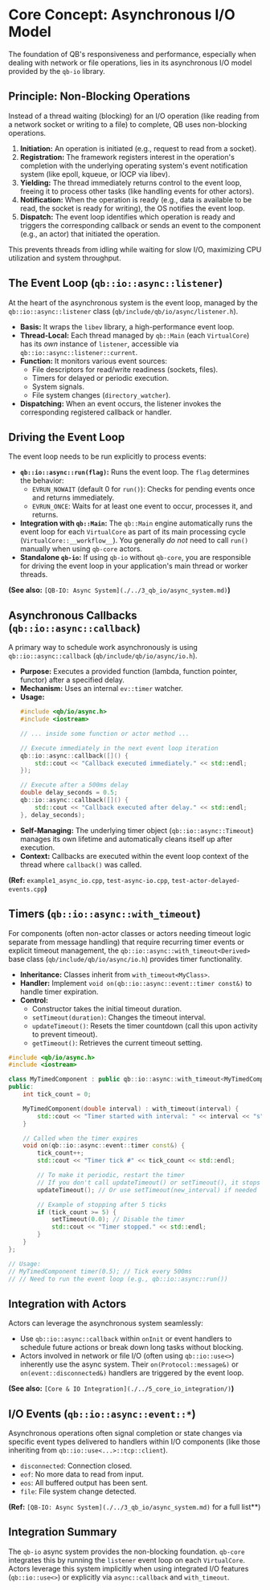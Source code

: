 # Core Concept: Asynchronous I/O Model

The foundation of QB's responsiveness and performance, especially when dealing with network or file operations, lies in its asynchronous I/O model provided by the `qb-io` library.

## Principle: Non-Blocking Operations

Instead of a thread waiting (blocking) for an I/O operation (like reading from a network socket or writing to a file) to complete, QB uses non-blocking operations.

1.  **Initiation:** An operation is initiated (e.g., request to read from a socket).
2.  **Registration:** The framework registers interest in the operation's completion with the underlying operating system's event notification system (like epoll, kqueue, or IOCP via libev).
3.  **Yielding:** The thread immediately returns control to the event loop, freeing it to process other tasks (like handling events for other actors).
4.  **Notification:** When the operation is ready (e.g., data is available to be read, the socket is ready for writing), the OS notifies the event loop.
5.  **Dispatch:** The event loop identifies which operation is ready and triggers the corresponding callback or sends an event to the component (e.g., an actor) that initiated the operation.

This prevents threads from idling while waiting for slow I/O, maximizing CPU utilization and system throughput.

## The Event Loop (`qb::io::async::listener`)

At the heart of the asynchronous system is the event loop, managed by the `qb::io::async::listener` class (`qb/include/qb/io/async/listener.h`).

*   **Basis:** It wraps the `libev` library, a high-performance event loop.
*   **Thread-Local:** Each thread managed by `qb::Main` (each `VirtualCore`) has its *own* instance of `listener`, accessible via `qb::io::async::listener::current`.
*   **Function:** It monitors various event sources:
    *   File descriptors for read/write readiness (sockets, files).
    *   Timers for delayed or periodic execution.
    *   System signals.
    *   File system changes (`directory_watcher`).
*   **Dispatching:** When an event occurs, the listener invokes the corresponding registered callback or handler.

## Driving the Event Loop

The event loop needs to be run explicitly to process events:

*   **`qb::io::async::run(flag)`:** Runs the event loop. The `flag` determines the behavior:
    *   `EVRUN_NOWAIT` (default 0 for `run()`): Checks for pending events once and returns immediately.
    *   `EVRUN_ONCE`: Waits for at least one event to occur, processes it, and returns.
*   **Integration with `qb::Main`:** The `qb::Main` engine automatically runs the event loop for each `VirtualCore` as part of its main processing cycle (`VirtualCore::__workflow__`). You generally *do not* need to call `run()` manually when using `qb-core` actors.
*   **Standalone `qb-io`:** If using `qb-io` without `qb-core`, you are responsible for driving the event loop in your application's main thread or worker threads.

**(See also:** `[QB-IO: Async System](./../3_qb_io/async_system.md)`**)**

## Asynchronous Callbacks (`qb::io::async::callback`)

A primary way to schedule work asynchronously is using `qb::io::async::callback` (`qb/include/qb/io/async/io.h`).

*   **Purpose:** Executes a provided function (lambda, function pointer, functor) after a specified delay.
*   **Mechanism:** Uses an internal `ev::timer` watcher.
*   **Usage:**
    ```cpp
    #include <qb/io/async.h>
    #include <iostream>

    // ... inside some function or actor method ...

    // Execute immediately in the next event loop iteration
    qb::io::async::callback([]() {
        std::cout << "Callback executed immediately." << std::endl;
    });

    // Execute after a 500ms delay
    double delay_seconds = 0.5;
    qb::io::async::callback([]() {
        std::cout << "Callback executed after delay." << std::endl;
    }, delay_seconds);
    ```
*   **Self-Managing:** The underlying timer object (`qb::io::async::Timeout`) manages its own lifetime and automatically cleans itself up after execution.
*   **Context:** Callbacks are executed within the event loop context of the thread where `callback()` was called.

**(Ref:** `example1_async_io.cpp`, `test-async-io.cpp`, `test-actor-delayed-events.cpp`**)**

## Timers (`qb::io::async::with_timeout`)

For components (often non-actor classes or actors needing timeout logic separate from message handling) that require recurring timer events or explicit timeout management, the `qb::io::async::with_timeout<Derived>` base class (`qb/include/qb/io/async/io.h`) provides timer functionality.

*   **Inheritance:** Classes inherit from `with_timeout<MyClass>`.
*   **Handler:** Implement `void on(qb::io::async::event::timer const&)` to handle timer expiration.
*   **Control:**
    *   Constructor takes the initial timeout duration.
    *   `setTimeout(duration)`: Changes the timeout interval.
    *   `updateTimeout()`: Resets the timer countdown (call this upon activity to prevent timeout).
    *   `getTimeout()`: Retrieves the current timeout setting.

```cpp
#include <qb/io/async.h>
#include <iostream>

class MyTimedComponent : public qb::io::async::with_timeout<MyTimedComponent> {
public:
    int tick_count = 0;

    MyTimedComponent(double interval) : with_timeout(interval) {
        std::cout << "Timer started with interval: " << interval << "s" << std::endl;
    }

    // Called when the timer expires
    void on(qb::io::async::event::timer const&) {
        tick_count++;
        std::cout << "Timer tick #" << tick_count << std::endl;

        // To make it periodic, restart the timer
        // If you don't call updateTimeout() or setTimeout(), it stops after one tick.
        updateTimeout(); // Or use setTimeout(new_interval) if needed

        // Example of stopping after 5 ticks
        if (tick_count >= 5) {
            setTimeout(0.0); // Disable the timer
            std::cout << "Timer stopped." << std::endl;
        }
    }
};

// Usage:
// MyTimedComponent timer(0.5); // Tick every 500ms
// // Need to run the event loop (e.g., qb::io::async::run())
```

## Integration with Actors

Actors can leverage the asynchronous system seamlessly:

*   Use `qb::io::async::callback` within `onInit` or event handlers to schedule future actions or break down long tasks without blocking.
*   Actors involved in network or file I/O (often using `qb::io::use<>`) inherently use the async system. Their `on(Protocol::message&)` or `on(event::disconnected&)` handlers are triggered by the event loop.

**(See also:** `[Core & IO Integration](./../5_core_io_integration/)`**)**

## I/O Events (`qb::io::async::event::*`)

Asynchronous operations often signal completion or state changes via specific event types delivered to handlers within I/O components (like those inheriting from `qb::io::use<...>::tcp::client`).

*   `disconnected`: Connection closed.
*   `eof`: No more data to read from input.
*   `eos`: All buffered output has been sent.
*   `file`: File system change detected.

**(Ref:** `[QB-IO: Async System](./../3_qb_io/async_system.md)` for a full list**)

## Integration Summary

The `qb-io` async system provides the non-blocking foundation. `qb-core` integrates this by running the `listener` event loop on each `VirtualCore`. Actors leverage this system implicitly when using integrated I/O features (`qb::io::use<>`) or explicitly via `async::callback` and `with_timeout`. 